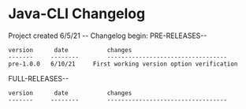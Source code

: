 # Java-CLI Changelog

Project created 6/5/21 -- Changelog begin:
PRE-RELEASES--

	version		 date			changes
	-------		--------		----------------------------------
	pre-1.0.0	6/10/21		First working version option verification


FULL-RELEASES--

	version		 date			changes
	-------		--------		----------------------------------
	